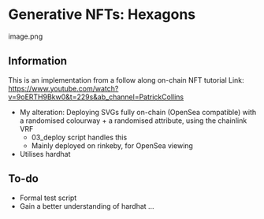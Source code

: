 # Generative NFTs: Hexagons

image.png

## Information

This is an implementation from a follow along on-chain NFT tutorial
Link: https://www.youtube.com/watch?v=9oERTH9Bkw0&t=229s&ab_channel=PatrickCollins

- My alteration: Deploying SVGs fully on-chain (OpenSea compatible) with a randomised colourway + a randomised attribute, using the chainlink VRF
  - 03_deploy script handles this
  - Mainly deployed on rinkeby, for OpenSea viewing
- Utilises hardhat

## To-do

- Formal test script
- Gain a better understanding of hardhat
  ...
